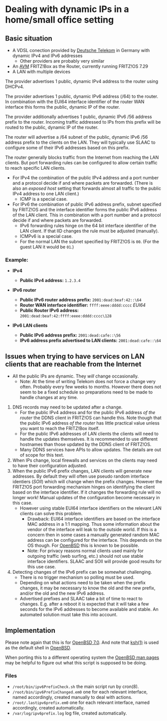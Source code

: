 # Dealing with dynamic IPs in a home/small office setting

## Basic situation
- A VDSL conection provided by [Deutsche Telekom](https://telekom.de) in Germany with dynamic IPv4 and IPv6 addresses
  - Other providers are probably very similar
- An [AVM](https://avm.de) FRITZ!Box as the Router, currently running FRITZ!OS 7.29
- A LAN with multiple devices

The provider advertises 1 public, dynamic IPv4 address to the router using DHCPv4.

The provider advertises 1 public, dynamic IPv6 address (/64) to the router. In combination with the EUI64 interface identifier of the router WAN interface this forms the public, dynamic IP of the router.

The provider additionally advertises 1 public, dynamic IPv6 /56 address prefix to the router. Incoming traffic addressed to IPs from this prefix will be routed to the public, dynamic IP of the router.

The router will advertise a /64 subnet of the public, dynamic IPv6 /56 address prefix to the clients on the LAN. They will typically use SLAAC to configure some of their IPv6 addresses based on this prefix.

The router generally blocks traffic from the Internet from reaching the LAN clients. But port forwarding rules can be configured to allow certain traffic to reach specific LAN clients.
- For IPv4 the combination of the public IPv4 address and a port number and a protocol decide if and where packets are forwarded. (There is also an *exposed host* setting that forwards almost all traffic to the public IPv4 address to one LAN client.)
  - ICMP is a special case.
- For IPv6 the combination of public IPv6 address prefix, subnet specified by FRITZ!OS and the interface identifier forms the public IPv6 address of the LAN client. This in combination with a port number and a protocol decide if and where packets are forwarded.
  - IPv6 forwarding rules hinge on the 64 bit interface identifier of the LAN client. If that IID changes the rule must be adjusted (manually).
  - ICMPv6 is a special case.
  - For the normal LAN the subnet specified by FRITZ!OS is `00`. (For the guest LAN it would be `01`.)

### Example:
- **IPv4**
  - **Public IPv4 address:** `1.2.3.4`

- **IPv6 router**
  - **Public IPv6 router address prefix:** `2001:dead:beaf:42::\64`
  - **Router WAN interface identifier:** `ffff:eeee:dddd:cccc` *EUI64*
  - **Public Router IPv6 address:** `2001:dead:beaf:42:ffff:eeee:dddd:cccc\128`

- **IPv6 LAN clients**
  - **Public IPv6 address prefix:** `2001:dead:cafe::\56`
  - **IPv6 address prefix advertised to LAN clients:** `2001:dead:cafe::\64`

## Issues when trying to have services on LAN clients that are reachable from the Internet
- All the public IPs are dynamic. They *will* change occasionally.
  - Note: At the time of writing Telekom does not force a change very often. Probably every few weeks to months. However there does not seem to be a fixed schedule so preparations need to be made to handle changes at any time.

1. DNS records may need to be updated after a change.
    - For the public IPv4 address and for the public IPv6 address *of the router* the DDNS client in FRITZ!OS can handle this. Note though that the public IPv6 address *of the router* has little practical value unless you want to reach the FRITZ!Box itself.
    - For the public IPv6 addresses of LAN clients the clients will need to handle the updates themselves. It is recommended to use different hostnames than those updated by the DDNS client of FRITZ!OS.
    - Many DDNS services have APIs to allow updates. The details are out of scope for this text.
2. When IPs change, local firewalls and services on the clients may need to have their configuration adjusted.
3. When the public IPv6 prefix changes, LAN clients will generate new addresses. By default they will often use pseudo random interface identiers (*SOII*) which will change when the prefix changes. However the FRITZ!OS port forwarding mechanism hinges on identifying the client based on the interface identifier. If it changes the forwarding rule will no longer work! Manual updates of the configuration become necessary in this case.
    - However using stable EUI64 interface identifiers on the relevant LAN clients can solve this problem.
      - Drawback: EUI64 interface identifiers are based on the interface MAC address in a 1:1 mapping. Thus some information about the vendor of the interface will leak to the outside world. If this is a concern then in some cases a manually generated random MAC address can be configured for the interface. This depends on the OS though. For [OpenBSD](https://obenbsd.org) this is known to be possible.
      - Note: For privacy reasons normal clients used mainly for outgoing traffic (web surfing, etc.) should not use stable interface identifiers. SLAAC and SOII will provide good results for this use case.
4. Detecting changes of the IPv6 prefix can be somewhat challenging.
    - There is no trigger mechanism so polling must be used.
    - Depending on what actions need to be taken when the prefix changes, it may be necessary to know the old and the new prefix, and/or the old and the new IPv6 address.
    - Advertised prefixes and SLAAC take a bit of time to react to changes. E.g. after a reboot it is expected that it will take a few seconds for the IPv6 addresses to become available and stable. An automated solution must take this into account.

## Implementation

Please note again that this is for [OpenBSD 7.0](https://openbsd.org/70.html). And note that [ksh(1)](https://man.openbsd.org/ksh) is used as the default shell in [OpenBSD](https://openbsd.org).

When porting this to a different operating system the [OpenBSD man pages](https://man.openbsd.org/) may be helpful to figure out what this script is supposed to be doing.

### Files
- `/root/bin/ipv6PrefixCheck.sh` the main script run by cron(8).
- `/root/bin/ipv6PrefixChanged.em0` one for each relevant interface, named accordingly, created manually to deal with actions.
- `/root/.lastipv6prefix.em0` one for each relevant interface, named accordingly, created automatically.
- `/var/log/ipv6prefix.log` log file, created automatically.
